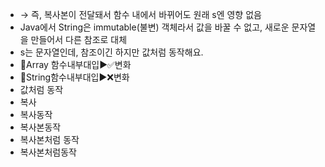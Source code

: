 ﻿- → 즉, 복사본이 전달돼서 함수 내에서 바뀌어도 원래 s엔 영향 없음
- Java에서 String은 immutable(불변) 객체라서 값을 바꿀 수 없고, 새로운 문자열을 만들어서 다른 참조로 대체
- s는 문자열인데, 참조이긴 하지만 값처럼 동작해요.
- 📌Array 함수내부대입▶️✅변화
- 📌String함수내부대입▶️❌변화
- 값처럼 동작
- 복사
- 복사동작
- 복사본동작
- 복사본처럼 동작
- 복사본처럼동작
